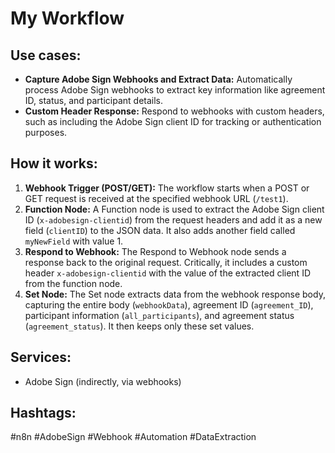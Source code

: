 # My Workflow

## Use cases:

*   **Capture Adobe Sign Webhooks and Extract Data:** Automatically process Adobe Sign webhooks to extract key information like agreement ID, status, and participant details.
*   **Custom Header Response:** Respond to webhooks with custom headers, such as including the Adobe Sign client ID for tracking or authentication purposes.

## How it works:

1.  **Webhook Trigger (POST/GET):** The workflow starts when a POST or GET request is received at the specified webhook URL (`/test1`).
2.  **Function Node:** A Function node is used to extract the Adobe Sign client ID (`x-adobesign-clientid`) from the request headers and add it as a new field (`clientID`) to the JSON data. It also adds another field called `myNewField` with value 1.
3.  **Respond to Webhook:** The Respond to Webhook node sends a response back to the original request. Critically, it includes a custom header `x-adobesign-clientid` with the value of the extracted client ID from the function node.
4.  **Set Node:** The Set node extracts data from the webhook response body, capturing the entire body (`webhookData`), agreement ID (`agreement_ID`), participant information (`all_participants`), and agreement status (`agreement_status`).  It then keeps only these set values.

## Services:

*   Adobe Sign (indirectly, via webhooks)

## Hashtags:

#n8n #AdobeSign #Webhook #Automation #DataExtraction
